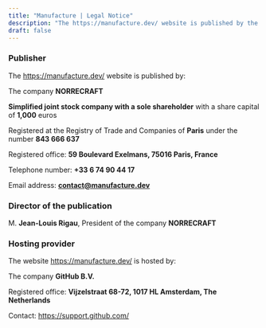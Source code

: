 ```yaml
---
title: "Manufacture | Legal Notice"
description: "The https://manufacture.dev/ website is published by the company NORRECRAFT, simplified joint stock company with a sole shareholder with a share capital of 1,000 euros, registered at the Registry of Trade and Companies of Paris under the number 843 666 637"
draft: false
---
```


### Publisher

The https://manufacture.dev/ website is published by:

The company **NORRECRAFT**

**Simplified joint stock company with a sole shareholder** with a share capital of **1,000** euros

Registered at the Registry of Trade and Companies of **Paris** under the number **843 666 637**

Registered office: **59 Boulevard Exelmans, 75016 Paris, France**

Telephone number: **+33 6 74 90 44 17**

Email address: **contact@manufacture.dev**

### Director of the publication

M. **Jean-Louis Rigau**, President of the company **NORRECRAFT**

### Hosting provider

The website https://manufacture.dev/ is hosted by:

The company **GitHub B.V.**

Registered office: **Vijzelstraat 68-72, 1017 HL Amsterdam, The Netherlands**

Contact: https://support.github.com/
